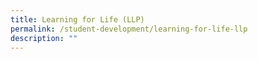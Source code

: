 ```yaml
---
title: Learning for Life (LLP)
permalink: /student-development/learning-for-life-llp
description: ""
---
```

